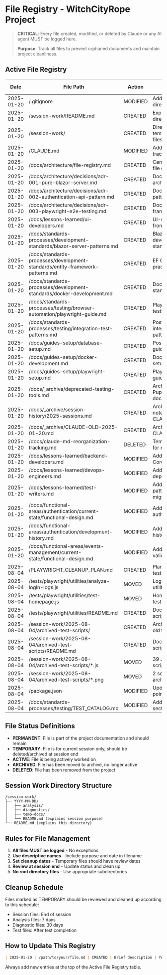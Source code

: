 # File Registry - WitchCityRope Project

> **CRITICAL**: Every file created, modified, or deleted by Claude or any AI agent MUST be logged here.
> 
> **Purpose**: Track all files to prevent orphaned documents and maintain project cleanliness.

## Active File Registry

| Date | File Path | Action | Purpose | Session/Task | Status | Cleanup Date |
|------|-----------|--------|---------|--------------|--------|--------------|
| 2025-01-20 | /.gitignore | MODIFIED | Added session-work directory exclusion | File lifecycle management | PERMANENT | N/A |
| 2025-01-20 | /session-work/README.md | CREATED | Explain session work directory purpose | File lifecycle management | PERMANENT | N/A |
| 2025-01-20 | /session-work/ | CREATED | Directory for temporary session files | File lifecycle management | PERMANENT | N/A |
| 2025-01-20 | /CLAUDE.md | MODIFIED | Added mandatory file tracking section | File lifecycle management | PERMANENT | N/A |
| 2025-01-20 | /docs/architecture/file-registry.md | CREATED | Central tracking of all file operations | File lifecycle management | PERMANENT | N/A |
| 2025-01-20 | /docs/architecture/decisions/adr-001-pure-blazor-server.md | CREATED | Document architecture decision | CLAUDE.md reorganization | PERMANENT | N/A |
| 2025-01-20 | /docs/architecture/decisions/adr-002-authentication-api-pattern.md | CREATED | Document auth pattern decision | CLAUDE.md reorganization | PERMANENT | N/A |
| 2025-01-20 | /docs/architecture/decisions/adr-003-playwright-e2e-testing.md | CREATED | Document testing framework decision | CLAUDE.md reorganization | PERMANENT | N/A |
| 2025-01-20 | /docs/lessons-learned/ui-developers.md | CREATED | UI-specific lessons from project | CLAUDE.md reorganization | PERMANENT | N/A |
| 2025-01-20 | /docs/standards-processes/development-standards/blazor-server-patterns.md | CREATED | Blazor Server development standards | CLAUDE.md reorganization | PERMANENT | N/A |
| 2025-01-20 | /docs/standards-processes/development-standards/entity-framework-patterns.md | CREATED | EF Core patterns and practices | CLAUDE.md reorganization | PERMANENT | N/A |
| 2025-01-20 | /docs/standards-processes/development-standards/docker-development.md | CREATED | Docker development standards | CLAUDE.md reorganization | PERMANENT | N/A |
| 2025-01-20 | /docs/standards-processes/testing/browser-automation/playwright-guide.md | CREATED | Playwright E2E testing guide | CLAUDE.md reorganization | PERMANENT | N/A |
| 2025-01-20 | /docs/standards-processes/testing/integration-test-patterns.md | CREATED | PostgreSQL integration test patterns | CLAUDE.md reorganization | PERMANENT | N/A |
| 2025-01-20 | /docs/guides-setup/database-setup.md | CREATED | PostgreSQL setup guide | CLAUDE.md reorganization | PERMANENT | N/A |
| 2025-01-20 | /docs/guides-setup/docker-development.md | CREATED | Docker development setup | CLAUDE.md reorganization | PERMANENT | N/A |
| 2025-01-20 | /docs/guides-setup/playwright-setup.md | CREATED | Playwright setup guide | CLAUDE.md reorganization | PERMANENT | N/A |
| 2025-01-20 | /docs/_archive/deprecated-testing-tools.md | CREATED | Archive of Puppeteer/Stagehand docs | CLAUDE.md reorganization | ARCHIVED | N/A |
| 2025-01-20 | /docs/_archive/session-history/2025-sessions.md | CREATED | Archive of session notes from CLAUDE.md | CLAUDE.md reorganization | ARCHIVED | N/A |
| 2025-01-20 | /docs/_archive/CLAUDE-OLD-2025-01-20.md | CREATED | Archived original CLAUDE.md | CLAUDE.md reorganization | ARCHIVED | N/A |
| 2025-01-20 | /docs/claude-md-reorganization-tracking.md | DELETED | Temporary tracking for reorg task | CLAUDE.md reorganization | DELETED | 2025-01-20 |
| 2025-01-20 | /docs/lessons-learned/backend-developers.md | MODIFIED | Added auth and EF Core lessons | CLAUDE.md reorganization | PERMANENT | N/A |
| 2025-01-20 | /docs/lessons-learned/devops-engineers.md | MODIFIED | Added Docker and deployment lessons | CLAUDE.md reorganization | PERMANENT | N/A |
| 2025-01-20 | /docs/lessons-learned/test-writers.md | MODIFIED | Added testing patterns and migration | CLAUDE.md reorganization | PERMANENT | N/A |
| 2025-01-20 | /docs/functional-areas/authentication/current-state/functional-design.md | MODIFIED | Added API endpoint auth pattern | CLAUDE.md reorganization | PERMANENT | N/A |
| 2025-01-20 | /docs/functional-areas/authentication/development-history.md | MODIFIED | Added auth migration history | CLAUDE.md reorganization | PERMANENT | N/A |
| 2025-01-20 | /docs/functional-areas/events-management/current-state/functional-design.md | MODIFIED | Added event validation system | CLAUDE.md reorganization | PERMANENT | N/A |
| 2025-08-04 | /PLAYWRIGHT_CLEANUP_PLAN.md | CREATED | Plan for cleaning up test scripts in root | Playwright script cleanup | TEMPORARY | 2025-08-11 |
| 2025-08-04 | /tests/playwright/utilities/analyze-login-logs.js | MOVED | Login test analysis utility | Playwright script cleanup | PERMANENT | N/A |
| 2025-08-04 | /tests/playwright/utilities/test-homepage.js | MOVED | Homepage smoke test utility | Playwright script cleanup | PERMANENT | N/A |
| 2025-08-04 | /tests/playwright/utilities/README.md | CREATED | Document utility scripts | Playwright script cleanup | PERMANENT | N/A |
| 2025-08-04 | /session-work/2025-08-04/archived-test-scripts/ | CREATED | Archive directory for old test scripts | Playwright script cleanup | ARCHIVED | N/A |
| 2025-08-04 | /session-work/2025-08-04/archived-test-scripts/README.md | CREATED | Document archived scripts | Playwright script cleanup | ARCHIVED | N/A |
| 2025-08-04 | /session-work/2025-08-04/archived-test-scripts/*.js | MOVED | 39 JavaScript test scripts archived | Playwright script cleanup | ARCHIVED | N/A |
| 2025-08-04 | /session-work/2025-08-04/archived-test-scripts/*.png | MOVED | 2 screenshot files archived | Playwright script cleanup | ARCHIVED | N/A |
| 2025-08-04 | /package.json | MODIFIED | Updated main entry point | Playwright script cleanup | PERMANENT | N/A |
| 2025-08-04 | /docs/standards-processes/testing/TEST_CATALOG.md | MODIFIED | Added utility scripts section | Playwright script cleanup | PERMANENT | N/A |

## File Status Definitions

- **PERMANENT**: File is part of the project documentation and should remain
- **TEMPORARY**: File is for current session only, should be deleted/archived at session end
- **ACTIVE**: File is being actively worked on
- **ARCHIVED**: File has been moved to archive, no longer active
- **DELETED**: File has been removed from the project

## Session Work Directory Structure

```
/session-work/
├── YYYY-MM-DD/
│   ├── analysis/
│   ├── diagnostics/
│   ├── temp-docs/
│   └── README.md (explains session purpose)
└── README.md (explains this directory)
```

## Rules for File Management

1. **All files MUST be logged** - No exceptions
2. **Use descriptive names** - Include purpose and date in filename
3. **Set cleanup dates** - Temporary files should have review dates
4. **Review at session end** - Update status and clean up
5. **No root directory files** - Use appropriate subdirectories

## Cleanup Schedule

Files marked as TEMPORARY should be reviewed and cleaned up according to this schedule:
- Session files: End of session
- Analysis files: 7 days
- Diagnostic files: 30 days
- Test files: After test completion

## How to Update This Registry

```markdown
| 2025-01-20 | /path/to/your/file.md | CREATED | Brief description | Your task name | ACTIVE | 2025-01-27 |
```

Always add new entries at the top of the Active File Registry table.